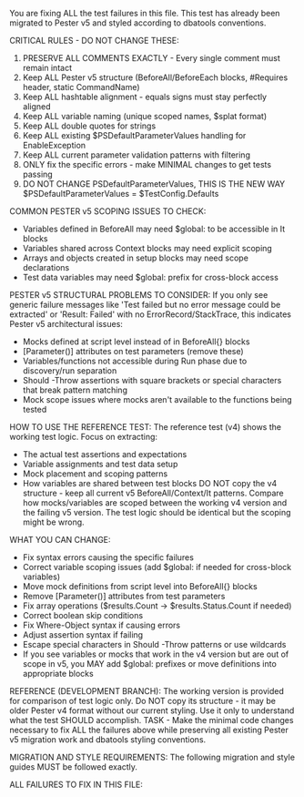 You are fixing ALL the test failures in this file. This test has already been migrated to Pester v5 and styled according to dbatools conventions.

CRITICAL RULES - DO NOT CHANGE THESE:
1. PRESERVE ALL COMMENTS EXACTLY - Every single comment must remain intact
2. Keep ALL Pester v5 structure (BeforeAll/BeforeEach blocks, #Requires header, static CommandName)
3. Keep ALL hashtable alignment - equals signs must stay perfectly aligned
4. Keep ALL variable naming (unique scoped names, $splat<Purpose> format)
5. Keep ALL double quotes for strings
6. Keep ALL existing $PSDefaultParameterValues handling for EnableException
7. Keep ALL current parameter validation patterns with filtering
8. ONLY fix the specific errors - make MINIMAL changes to get tests passing
9. DO NOT CHANGE PSDefaultParameterValues, THIS IS THE NEW WAY $PSDefaultParameterValues = $TestConfig.Defaults

COMMON PESTER v5 SCOPING ISSUES TO CHECK:
- Variables defined in BeforeAll may need $global: to be accessible in It blocks
- Variables shared across Context blocks may need explicit scoping
- Arrays and objects created in setup blocks may need scope declarations
- Test data variables may need $global: prefix for cross-block access

PESTER v5 STRUCTURAL PROBLEMS TO CONSIDER:
If you only see generic failure messages like 'Test failed but no error message could be extracted' or 'Result: Failed' with no ErrorRecord/StackTrace, this indicates Pester v5 architectural issues:
- Mocks defined at script level instead of in BeforeAll{} blocks
- [Parameter()] attributes on test parameters (remove these)
- Variables/functions not accessible during Run phase due to discovery/run separation
- Should -Throw assertions with square brackets or special characters that break pattern matching
- Mock scope issues where mocks aren't available to the functions being tested

HOW TO USE THE REFERENCE TEST:
The reference test (v4) shows the working test logic. Focus on extracting:
- The actual test assertions and expectations
- Variable assignments and test data setup
- Mock placement and scoping patterns
- How variables are shared between test blocks
DO NOT copy the v4 structure - keep all current v5 BeforeAll/Context/It patterns.
Compare how mocks/variables are scoped between the working v4 version and the failing v5 version. The test logic should be identical but the scoping might be wrong.

WHAT YOU CAN CHANGE:
- Fix syntax errors causing the specific failures
- Correct variable scoping issues (add $global: if needed for cross-block variables)
- Move mock definitions from script level into BeforeAll{} blocks
- Remove [Parameter()] attributes from test parameters
- Fix array operations ($results.Count → $results.Status.Count if needed)
- Correct boolean skip conditions
- Fix Where-Object syntax if causing errors
- Adjust assertion syntax if failing
- Escape special characters in Should -Throw patterns or use wildcards
- If you see variables or mocks that work in the v4 version but are out of scope in v5, you MAY add $global: prefixes or move definitions into appropriate blocks

REFERENCE (DEVELOPMENT BRANCH):
The working version is provided for comparison of test logic only. Do NOT copy its structure - it may be older Pester v4 format without our current styling. Use it only to understand what the test SHOULD accomplish.
TASK - Make the minimal code changes necessary to fix ALL the failures above while preserving all existing Pester v5 migration work and dbatools styling conventions.

MIGRATION AND STYLE REQUIREMENTS:
The following migration and style guides MUST be followed exactly.

ALL FAILURES TO FIX IN THIS FILE:
